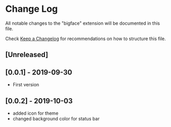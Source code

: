 # Change Log

All notable changes to the "bigface" extension will be documented in this file.

Check [Keep a Changelog](http://keepachangelog.com/) for recommendations on how to structure this file.

## [Unreleased]

## [0.0.1] - 2019-09-30
- First version

## [0.0.2] - 2019-10-03
- added icon for theme
- changed background color for status bar
